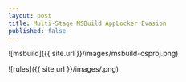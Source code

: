 ```yaml
---
layout: post
title: Multi-Stage MSBuild AppLocker Evasion
published: false
---
```

![msbuild]({{ site.url }}/images/msbuild-csproj.png)



![rules]({{ site.url }}/images/.png)
